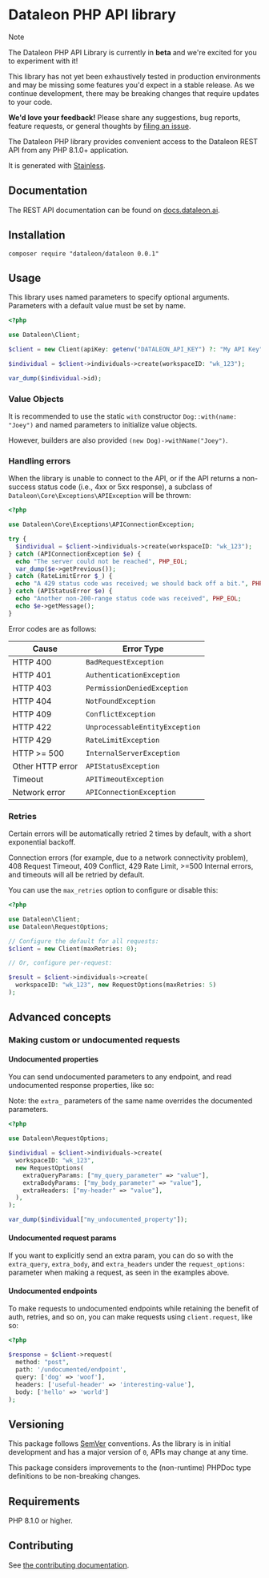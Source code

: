 # Dataleon PHP API library

> [!NOTE]
> The Dataleon PHP API Library is currently in **beta** and we're excited for you to experiment with it!
>
> This library has not yet been exhaustively tested in production environments and may be missing some features you'd expect in a stable release. As we continue development, there may be breaking changes that require updates to your code.
>
> **We'd love your feedback!** Please share any suggestions, bug reports, feature requests, or general thoughts by [filing an issue](https://www.github.com/dataleonlabs/dataleon-php/issues/new).

The Dataleon PHP library provides convenient access to the Dataleon REST API from any PHP 8.1.0+ application.

It is generated with [Stainless](https://www.stainless.com/).

## Documentation

The REST API documentation can be found on [docs.dataleon.ai](https://docs.dataleon.ai).

## Installation

<!-- x-release-please-start-version -->

```
composer require "dataleon/dataleon 0.0.1"
```

<!-- x-release-please-end -->

## Usage

This library uses named parameters to specify optional arguments.
Parameters with a default value must be set by name.

```php
<?php

use Dataleon\Client;

$client = new Client(apiKey: getenv("DATALEON_API_KEY") ?: "My API Key");

$individual = $client->individuals->create(workspaceID: "wk_123");

var_dump($individual->id);
```

### Value Objects

It is recommended to use the static `with` constructor `Dog::with(name: "Joey")`
and named parameters to initialize value objects.

However, builders are also provided `(new Dog)->withName("Joey")`.

### Handling errors

When the library is unable to connect to the API, or if the API returns a non-success status code (i.e., 4xx or 5xx response), a subclass of `Dataleon\Core\Exceptions\APIException` will be thrown:

```php
<?php

use Dataleon\Core\Exceptions\APIConnectionException;

try {
  $individual = $client->individuals->create(workspaceID: "wk_123");
} catch (APIConnectionException $e) {
  echo "The server could not be reached", PHP_EOL;
  var_dump($e->getPrevious());
} catch (RateLimitError $_) {
  echo "A 429 status code was received; we should back off a bit.", PHP_EOL;
} catch (APIStatusError $e) {
  echo "Another non-200-range status code was received", PHP_EOL;
  echo $e->getMessage();
}
```

Error codes are as follows:

| Cause            | Error Type                     |
| ---------------- | ------------------------------ |
| HTTP 400         | `BadRequestException`          |
| HTTP 401         | `AuthenticationException`      |
| HTTP 403         | `PermissionDeniedException`    |
| HTTP 404         | `NotFoundException`            |
| HTTP 409         | `ConflictException`            |
| HTTP 422         | `UnprocessableEntityException` |
| HTTP 429         | `RateLimitException`           |
| HTTP >= 500      | `InternalServerException`      |
| Other HTTP error | `APIStatusException`           |
| Timeout          | `APITimeoutException`          |
| Network error    | `APIConnectionException`       |

### Retries

Certain errors will be automatically retried 2 times by default, with a short exponential backoff.

Connection errors (for example, due to a network connectivity problem), 408 Request Timeout, 409 Conflict, 429 Rate Limit, >=500 Internal errors, and timeouts will all be retried by default.

You can use the `max_retries` option to configure or disable this:

```php
<?php

use Dataleon\Client;
use Dataleon\RequestOptions;

// Configure the default for all requests:
$client = new Client(maxRetries: 0);

// Or, configure per-request:

$result = $client->individuals->create(
  workspaceID: "wk_123", new RequestOptions(maxRetries: 5)
);
```

## Advanced concepts

### Making custom or undocumented requests

#### Undocumented properties

You can send undocumented parameters to any endpoint, and read undocumented response properties, like so:

Note: the `extra_` parameters of the same name overrides the documented parameters.

```php
<?php

use Dataleon\RequestOptions;

$individual = $client->individuals->create(
  workspaceID: "wk_123",
  new RequestOptions(
    extraQueryParams: ["my_query_parameter" => "value"],
    extraBodyParams: ["my_body_parameter" => "value"],
    extraHeaders: ["my-header" => "value"],
  ),
);

var_dump($individual["my_undocumented_property"]);
```

#### Undocumented request params

If you want to explicitly send an extra param, you can do so with the `extra_query`, `extra_body`, and `extra_headers` under the `request_options:` parameter when making a request, as seen in the examples above.

#### Undocumented endpoints

To make requests to undocumented endpoints while retaining the benefit of auth, retries, and so on, you can make requests using `client.request`, like so:

```php
<?php

$response = $client->request(
  method: "post",
  path: '/undocumented/endpoint',
  query: ['dog' => 'woof'],
  headers: ['useful-header' => 'interesting-value'],
  body: ['hello' => 'world']
);
```

## Versioning

This package follows [SemVer](https://semver.org/spec/v2.0.0.html) conventions. As the library is in initial development and has a major version of `0`, APIs may change at any time.

This package considers improvements to the (non-runtime) PHPDoc type definitions to be non-breaking changes.

## Requirements

PHP 8.1.0 or higher.

## Contributing

See [the contributing documentation](https://github.com/dataleonlabs/dataleon-php/tree/main/CONTRIBUTING.md).
